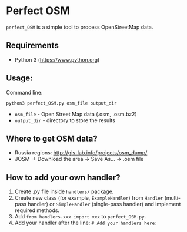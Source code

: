 # Perfect OSM
`perfect_OSM` is a simple tool to process OpenStreetMap data.

## Requirements

- Python 3 (https://www.python.org)

## Usage:
Command line:

`python3 perfect_OSM.py osm_file output_dir`

- `osm_file` - Open Street Map data (.osm, .osm.bz2)
- `output_dir` - directory to store the results

## Where to get OSM data?

- Russia regions: http://gis-lab.info/projects/osm_dump/
- JOSM -> Download the area -> Save As... -> .osm file

## How to add your own handler?

1. Create .py file inside `handlers/` package.
2. Create new class (for example, `ExampleHandler`) from `Handler` (multi-pass handler) or `SimpleHandler` (single-pass handler) and implement required methods.
3. Add `from handlers.xxx import xxx` to `perfect_OSM.py`.
4. Add your handler after the line: `# Add your handlers here:`
